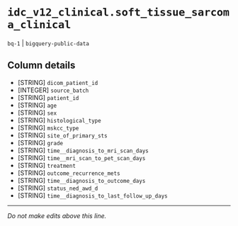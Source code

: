 # `idc_v12_clinical.soft_tissue_sarcoma_clinical`
`bq-1` | `bigquery-public-data`

## Column details
* [STRING]    `dicom_patient_id`
* [INTEGER]   `source_batch`
* [STRING]    `patient_id`
* [STRING]    `age`
* [STRING]    `sex`
* [STRING]    `histological_type`
* [STRING]    `mskcc_type`
* [STRING]    `site_of_primary_sts`
* [STRING]    `grade`
* [STRING]    `time__diagnosis_to_mri_scan_days`
* [STRING]    `time__mri_scan_to_pet_scan_days`
* [STRING]    `treatment`
* [STRING]    `outcome_recurrence_mets`
* [STRING]    `time__diagnosis_to_outcome_days`
* [STRING]    `status_ned_awd_d`
* [STRING]    `time__diagnosis_to_last_follow_up_days`

-------------------------------------------------------------------------------
*Do not make edits above this line.*
